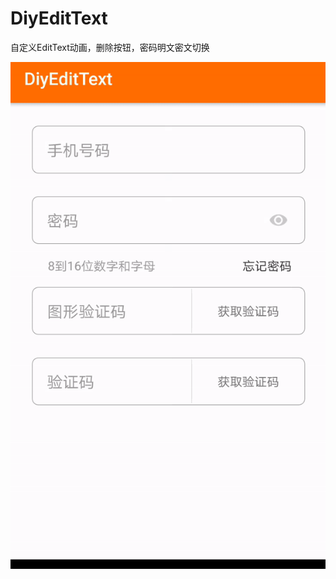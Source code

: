 # DiyEditText
自定义EditText动画，删除按钮，密码明文密文切换

![image](https://github.com/fanrry/DiyEditText/blob/master/ezgif.com-crop.gif)
